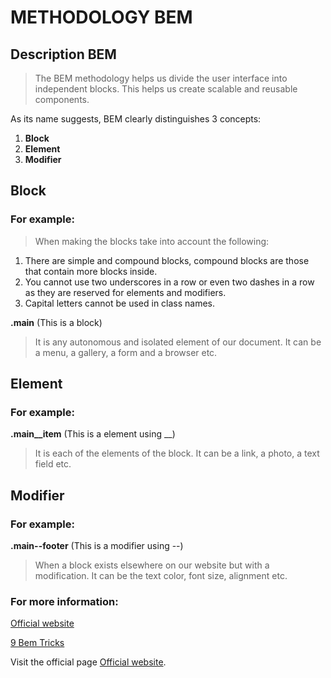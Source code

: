 # METHODOLOGY BEM

## Description BEM
> The BEM methodology helps us divide the user interface into independent blocks.
> This helps us create scalable and reusable components.
> 
As its name suggests, BEM clearly distinguishes 3 concepts:

1. **Block**
2. **Element**
3. **Modifier**


## Block
### For example:
>When making the blocks take into account the following:

1. There are simple and compound blocks, compound blocks are those that contain more blocks inside.
2. You cannot use two underscores in a row or even two dashes in a row as they are reserved for elements and modifiers.
3. Capital letters cannot be used in class names.

**.main** (This is a block)

> It is any autonomous and isolated element of our document.
It can be a menu, a gallery, a form and a browser etc.

## Element
### For example:
**.main__item** (This is a element using __)

>It is each of the elements of the block.
It can be a link, a photo, a text field etc.

## Modifier
### For example:
**.main--footer** (This is a modifier using --)

>When a block exists elsewhere on our website but with a modification. 
It can be the text color, font size, alignment etc.


### For more information:
[Official website](http://getbem.com/introduction/)

[9 Bem Tricks](https://9elements.com/bem-cheat-sheet/)

Visit the official page [Official website](http://getbem.com/introduction/).

